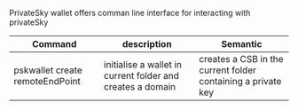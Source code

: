 PrivateSky wallet offers comman line interface for interacting with privateSky


Command | description| Semantic 
------------ | ------------ | ------------ 
pskwallet create <domainName> remoteEndPoint | initialise a wallet in current folder and creates a domain | creates a  CSB in the current folder containing a private key

